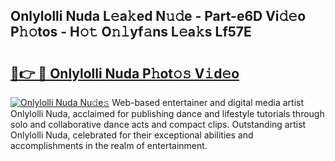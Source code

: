 ## Onlylolli Nuda L𝚎a𝚔ed N𝚞𝚍e - Part-e6D Vi𝚍𝚎o P𝚑𝚘tos - H𝚘𝚝 O𝚗𝚕yf𝚊ns L𝚎a𝚔s Lf57E

# <h2><a href="http://kf3jw8.oniu.top/?m=Onlylolli+Nuda">🔗👉 🔴 Onlylolli Nuda P𝚑ot𝚘𝚜 V𝚒d𝚎o</a></h2>

[![Onlylolli Nuda Nu𝚍e𝚜](https://i.imgur.com/0qMVB7G.gif)](http://kf3jw8.oniu.top/?m=Onlylolli+Nuda)
Web-based entertainer and digital media artist Onlylolli Nuda, acclaimed for publishing dance and lifestyle tutorials through solo and collaborative dance acts and compact clips. Outstanding artist Onlylolli Nuda, celebrated for their exceptional abilities and accomplishments in the realm of entertainment.  

